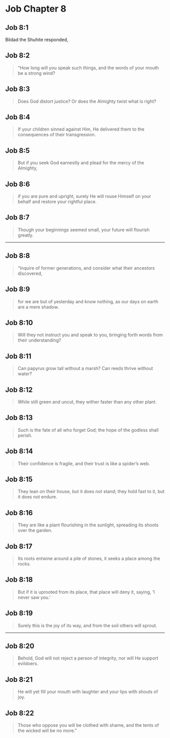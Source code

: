 # Job Chapter 8

## Job 8:1

Bildad the Shuhite responded,

## Job 8:2

> “How long will you speak such things,
> and the words of your mouth be a strong wind?

## Job 8:3

> Does God distort justice?
> Or does the Almighty twist what is right?

## Job 8:4

> If your children sinned against Him,
> He delivered them to the consequences of their transgression.

## Job 8:5

> But if you seek God earnestly
> and plead for the mercy of the Almighty,

## Job 8:6

> if you are pure and upright,
> surely He will rouse Himself on your behalf
> and restore your rightful place.

## Job 8:7

> Though your beginnings seemed small,
> your future will flourish greatly.

---

## Job 8:8

> “Inquire of former generations,
> and consider what their ancestors discovered,

## Job 8:9

> for we are but of yesterday and know nothing,
> as our days on earth are a mere shadow.

## Job 8:10

> Will they not instruct you and speak to you,
> bringing forth words from their understanding?

## Job 8:11

> Can papyrus grow tall without a marsh?
> Can reeds thrive without water?

## Job 8:12

> While still green and uncut,
> they wither faster than any other plant.

## Job 8:13

> Such is the fate of all who forget God;
> the hope of the godless shall perish.

## Job 8:14

> Their confidence is fragile,
> and their trust is like a spider’s web.

## Job 8:15

> They lean on their house, but it does not stand;
> they hold fast to it, but it does not endure.

## Job 8:16

> They are like a plant flourishing in the sunlight,
> spreading its shoots over the garden.

## Job 8:17

> Its roots entwine around a pile of stones,
> it seeks a place among the rocks.

## Job 8:18

> But if it is uprooted from its place,
> that place will deny it, saying, ‘I never saw you.’

## Job 8:19

> Surely this is the joy of its way,
> and from the soil others will sprout.

---

## Job 8:20

> Behold, God will not reject a person of integrity,
> nor will He support evildoers.

## Job 8:21

> He will yet fill your mouth with laughter
> and your lips with shouts of joy.

## Job 8:22

> Those who oppose you will be clothed with shame,
> and the tents of the wicked will be no more.”
